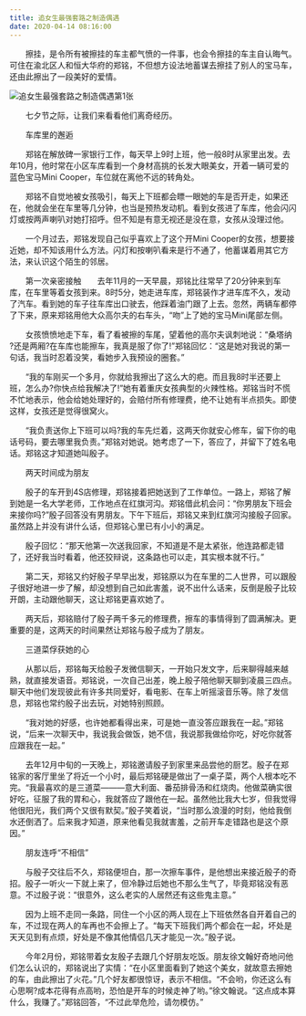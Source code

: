 ```yaml
---
title: 追女生最强套路之制造偶遇
date: 2020-04-14 08:16:00
---
```




　　擦挂，是令所有被擦挂的车主都气愤的一件事，也会令擦挂的车主自认晦气。可住在渝北区人和恒大华府的郑铭，不但想方设法地蓄谋去擦挂了别人的宝马车，还由此擦出了一段美好的爱情。

![追女生最强套路之制造偶遇第1张](/img/0425cab95623e6d35083d1c98b0c4de5.jpg)

　　七夕节之际，让我们来看看他们离奇经历。

　　车库里的邂逅

　　郑铭在解放碑一家银行工作，每天早上9时上班，他一般8时从家里出发。去年10月，他时常在小区车库看到一个身材高挑的长发大眼美女，开着一辆可爱的蓝色宝马Mini Cooper，车位就在离他不远的转角处。

　　郑铭不自觉地被女孩吸引，每天上下班都会瞟一眼她的车是否开走，如果还在，他就会坐在车里等几分钟，也当是预热发动机。看到女孩进了车库，他会闪闪灯或按两声喇叭对她打招呼。但不知是有意无视还是没在意，女孩从没理过他。

　　一个月过去，郑铭发现自己似乎喜欢上了这个开Mini Cooper的女孩，想要接近她，却不知该用什么方法。闪灯和按喇叭看来是行不通了，他蓄谋着用其它方法，来认识这个陌生的邻居。

　　第一次亲密接触　　去年11月的一天早晨，郑铭比往常早了20分钟来到车库，在车里等着女孩到来。8时5分，她走进车库，郑铭装作才进车库不久，发动了汽车。看到她的车子往车库出口驶去，他踩着油门跟了上去。忽然，两辆车都停了下来，原来郑铭用他大众高尔夫的右车头，“吻”上了她的宝马Mini尾部左侧。

　　女孩愤愤地走下车，看了看被擦的车尾，望着他的高尔夫讽刺地说：“桑塔纳 ?还是两厢?在车库也能擦车，我真是服了你了!”郑铭回忆：“这是她对我说的第一句话，我当时忍着没笑，看她步入我预设的圈套。”

　　“我的车刚买一个多月，你就给我擦出了这么大的疤。而且我8时半还要上班，怎么办?你快点给我解决了!”她有着重庆女孩典型的火辣性格。郑铭当时不慌不忙地表示，他会给她处理好的，会赔付所有修理费，绝不让她有半点损失。即使这样，女孩还是觉得很窝火。

　　“我负责送你上下班可以吗?我的车先烂着，这两天你就安心修车，留下你的电话号码，要去哪里我负责。”郑铭对她说。她考虑了一下，答应了，并留下了姓名电话。郑铭这才知道她叫殷子。

　　两天时间成为朋友

　　殷子的车开到4S店修理，郑铭接着把她送到了工作单位。一路上，郑铭了解到她是一名大学老师，工作地点在红旗河沟。郑铭借此机会问：“你男朋友下班会来接你吗?”殷子回答没有男朋友。下午下班后，郑铭又来到红旗河沟接殷子回家。虽然路上并没有讲什么话，但郑铭心里已有小小的满足。

　　殷子回忆：“那天他第一次送我回家，不知道是不是太紧张，他连路都走错了，还好我当时看着，他还狡辩说，这条路也可以走，其实根本就不行。”

　　第二天，郑铭又约好殷子早早出发，郑铭原以为在车里的二人世界，可以跟殷子很好地进一步了解，却没想到自己如此害羞，说不出什么话来，反倒是殷子比较开朗，主动跟他聊天，这让郑铭更喜欢她了。

　　两天后，郑铭赔付了殷子两千多元的修理费，擦车的事情得到了圆满解决。更重要的是，这两天的时间果然让郑铭与殷子成为了朋友。

　　三道菜俘获她的心

　　从那以后，郑铭每天给殷子发微信聊天，一开始只发文字，后来聊得越来越熟，就直接发语音。郑铭说，一次自己出差，晚上殷子陪他聊天聊到凌晨三四点。聊天中他们发现彼此有许多共同爱好，看电影、在车上听摇滚音乐等。除了发信息，郑铭也常约殷子出去玩，对她特别照顾。

　　“我对她的好感，也许她都看得出来，可是她一直没答应跟我在一起。”郑铭说，“后来一次聊天中，我说我会做饭，她不信，我说那我做给你吃，好吃你就答应跟我在一起。”

　　去年12月中旬的一天晚上，郑铭邀请殷子到家里来品尝他的厨艺。殷子在郑铭家的客厅里坐了将近一个小时，最后郑铭硬是做出了一桌子菜，两个人根本吃不完。“我最喜欢的是三道菜———意大利面、番茄排骨汤和红烧肉。他做菜确实很好吃，征服了我的胃和心，我就答应了跟他在一起。虽然他比我大七岁，但我觉得他很阳光，我们两个又很有默契。”殷子笑着说，“当时那么浪漫的时刻，他给我倒水还倒洒了。后来我才知道，原来他看见我就害羞，之前开车走错路也是这个原因。”

　　朋友连呼“不相信”

　　与殷子交往后不久，郑铭便坦白，那一次擦车事件，是他想出来接近殷子的奇招。殷子一听火一下就上来了，但冷静过后她也不那么生气了，毕竟郑铭没有恶意。不过殷子说：“很意外，这么老实的人居然还有这些鬼主意。”

　　因为上班不走同一条路，同住一个小区的两人现在上下班依然各自开着自己的车，不过现在两人的车再也不会擦上了。“每天下班我们两个都会在一起，坏处是天天见到有点烦，好处是不像其他情侣几天才能见一次。”殷子说。

　　今年2月份，郑铭带着女友殷子去跟几个好朋友吃饭。朋友徐文翰好奇地问他们怎么认识的，郑铭说出了实情：“在小区里面看到了她这个美女，就故意去擦她的车，由此擦出了火花。”几个好友都很惊讶，表示不相信。“不会哟，你还这么有心思啊?成本花得有点高哟，恐怕是开车的时候走神了哟。”徐文翰说。“这点成本算什么，我赚了。”郑铭回答，“不过此举危险，请勿模仿。”